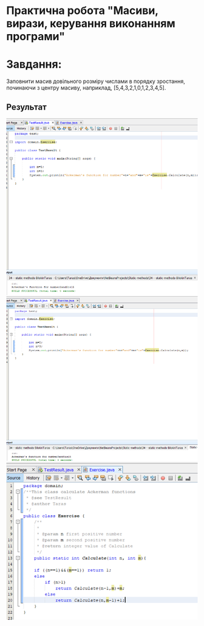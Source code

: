 # Практична робота "Масиви, вирази, керування виконанням програми"
# Завдання:
Заповнити масив довільного розміру числами в порядку зростання, починаючи з центру масиву, наприклад, [5,4,3,2,1,0,1,2,3,4,5].
## Результат 
<img src="https://raw.githubusercontent.com/ppc-ntu-khpi/34---static-methods-BilokinTaras/master/1.png">
<img src="https://raw.githubusercontent.com/ppc-ntu-khpi/34---static-methods-BilokinTaras/master/2.png">
<img src="https://raw.githubusercontent.com/ppc-ntu-khpi/34---static-methods-BilokinTaras/master/3.png">
